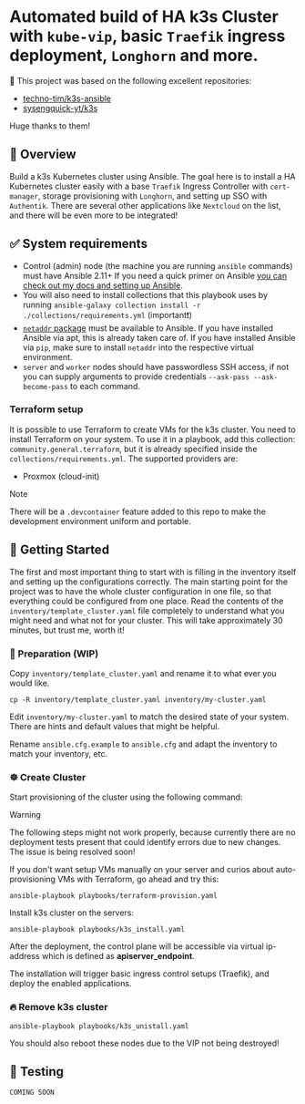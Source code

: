 # Automated build of HA k3s Cluster with `kube-vip`, basic `Traefik` ingress deployment, `Longhorn` and more.
🙌 This project was based on the following excellent repositories:
- [techno-tim/k3s-ansible](https://github.com/techno-tim/k3s-ansible)
- [sysengquick-yt/k3s](https://github.com/sysengquick-yt/k3s)

Huge thanks to them!

## 📖 Overview
Build a k3s Kubernetes cluster using Ansible. The goal here is to install a HA Kubernetes cluster easily with a base `Traefik` Ingress Controller with `cert-manager`, storage provisioning with `Longhorn`, and setting up SSO with `Authentik`. There are several other applications like `Nextcloud` on the list, and there will be even more to be integrated!

## ✅ System requirements
- Control (admin) node (the machine you are running `ansible` commands) must have Ansible 2.11+ If you need a quick primer on Ansible [you can check out my docs and setting up Ansible](https://technotim.live/posts/ansible-automation/).
- You will also need to install collections that this playbook uses by running `ansible-galaxy collection install -r ./collections/requirements.yml` (important❗)
- [`netaddr` package](https://pypi.org/project/netaddr/) must be available to Ansible. If you have installed Ansible via apt, this is already taken care of. If you have installed Ansible via `pip`, make sure to install `netaddr` into the respective virtual environment.
- `server` and `worker` nodes should have passwordless SSH access, if not you can supply arguments to provide credentials `--ask-pass --ask-become-pass` to each command.

### Terraform setup
It is possible to use Terraform to create VMs for the k3s cluster. You need to install Terraform on your system. To use it in a playbook, add this collection: `community.general.terraform`, but it is already specified inside the `collections/requirements.yml`. The supported providers are:

- Proxmox (cloud-init)

> [!NOTE]  
> There will be a `.devcontainer` feature added to this repo to make the development environment uniform and portable.

## 🚀 Getting Started
The first and most important thing to start with is filling in the inventory itself and setting up the configurations correctly. The main starting point for the project was to have the whole cluster configuration in one file, so that everything could be configured from one place. Read the contents of the `inventory/template_cluster.yaml` file completely to understand what you might need and what not for your cluster. This will take approximately 30 minutes, but trust me, worth it!

### 🍴 Preparation (WIP)
Copy `inventory/template_cluster.yaml` and rename it to what ever you would like.
```
cp -R inventory/template_cluster.yaml inventory/my-cluster.yaml
```

Edit `inventory/my-cluster.yaml` to match the desired state of your system. There are hints and default values that might be helpful.

Rename `ansible.cfg.example` to `ansible.cfg` and adapt the inventory to match your inventory, etc.

### ☸️ Create Cluster
Start provisioning of the cluster using the following command:

> [!WARNING]
> The following steps might not work properly, because currently there are no deployment tests present that could identify errors due to new changes. The issue is being resolved soon!

If you don't want setup VMs manually on your server and curios about auto-provisioning VMs with Terraform, go ahead and try this:
```
ansible-playbook playbooks/terraform-provision.yaml
```

Install k3s cluster on the servers:
```
ansible-playbook playbooks/k3s_install.yaml
```

After the deployment, the control plane will be accessible via virtual ip-address which is defined as **apiserver_endpoint**.

The installation will trigger basic ingress control setups (Traefik), and deploy the enabled applications.

### 🔥 Remove k3s cluster
```
ansible-playbook playbooks/k3s_unistall.yaml
```
You should also reboot these nodes due to the VIP not being destroyed!

## 🔨 Testing
`COMING SOON`
